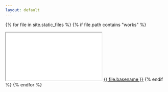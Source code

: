 ```yaml
---
layout: default
---
```


{% for file in site.static_files %}
  {% if file.path contains "works" %}
  <iframe class="demo-frame" src="/void{{ file.path }}"></iframe>
  <a href="{{ file.path | absolute_url }}">{{ file.basename }}</a>
  {% endif %}
{% endfor %}
